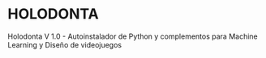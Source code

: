 # HOLODONTA
Holodonta V 1.0 - Autoinstalador de Python y complementos para Machine Learning y Diseño de videojuegos

